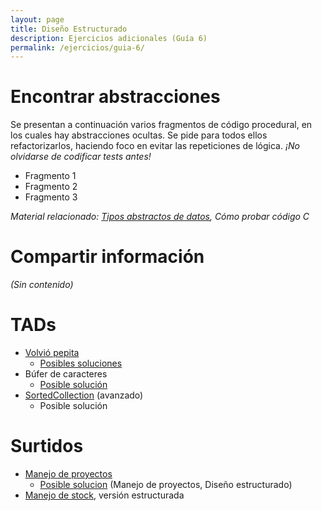 ```yaml
---
layout: page
title: Diseño Estructurado
description: Ejercicios adicionales (Guía 6)
permalink: /ejercicios/guia-6/
---
```

# Encontrar abstracciones
Se presentan a continuación varios fragmentos de código procedural, en los cuales hay abstracciones ocultas. Se pide para todos ellos refactorizarlos, haciendo foco en evitar las repeticiones de lógica. _¡No olvidarse de codificar tests antes!_
- Fragmento 1
- Fragmento 2
- Fragmento 3

_Material relacionado: [Tipos abstractos de datos](http://uqbar-wiki.org/index.php?title=Tipo_abstracto_de_datos), Cómo probar código C_

# Compartir información 
_(Sin contenido)_

# TADs
- [Volvió pepita](https://sites.google.com/site/utndesign/material/guia-de-ejercicios/guia-disenio-estructurado/volvio-pepita   )
  - [Posibles soluciones](http://svn2.xp-dev.com/svn/uqbar/examples/dds/estructurado/golondrinas/)
- Búfer de caracteres
  - [Posible solución](http://svn2.xp-dev.com/svn/uqbar/examples/dds/estructurado/buffer)
- [SortedCollection](https://sites.google.com/site/utndesign/material/guia-de-ejercicios/guia-disenio-estructurado/sortedcollection) (avanzado)
  - Posible solución

# Surtidos
- [Manejo de proyectos](https://docs.google.com/viewer?a=v&pid=sites&srcid=ZGVmYXVsdGRvbWFpbnx1dG5kZXNpZ258Z3g6M2RkNzVmMmQ2YjFkYjQzYw)
  - [Posible solucion](https://sites.google.com/site/utndesign/material/ejemplos) (Manejo de proyectos, Diseño estructurado)
- [Manejo de stock](https://sites.google.com/site/utndesign/material/guia-de-ejercicios/guia-disenio-estructurado/manejo-de-stock-version-estructurada), versión estructurada